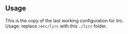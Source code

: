 ## Usage
This is the copy of the last working configuration for lirc.  
Usage: replace ```/etc/lirc``` with this ```./lirc``` folder.  
